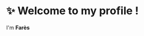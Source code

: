 <h1><strong>✨ Welcome to my profile !</strong></h1>

I'm **Farès**


<!---
Farescm/Farescm is a ✨ special ✨ repository because its `README.md` (this file) appears on your GitHub profile.
You can click the Preview link to take a look at your changes.
--->
